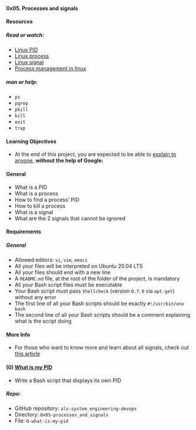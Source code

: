 #### 0x05. Processes and signals

#### Resources
##### Read or watch:

- [Linux PID](https://www.linfo.org/pid.html)
- [Linux process](https://www.thegeekstuff.com/2012/03/linux-processes-environment/)
- [Linux signal](https://www.educative.io/answers/what-are-linux-signals)
- [Process management in linux](https://www.digitalocean.com/community/tutorials/process-management-in-linux)

##### man or help:

- `ps`
- `pgrep`
- `pkill`
- `kill`
- `exit`
- `trap`

#### Learning Objectives
- At the end of this project, you are expected to be able to [explain to anyone](https://fs.blog/feynman-learning-technique/), **without the help of Google:**

#### General
- What is a PID
- What is a process
- How to find a process’ PID
- How to kill a process
- What is a signal
- What are the 2 signals that cannot be ignored

#### Requirements
##### General
- Allowed editors: `vi`, `vim`, `emacs`
- All your files will be interpreted on Ubuntu 20.04 LTS
- All your files should end with a new line
- A `README.md` file, at the root of the folder of the project, is mandatory
- All your Bash script files must be executable
- Your Bash script must pass `Shellcheck` (version `0.7.0` via `apt-get`) without any error
- The first line of all your Bash scripts should be exactly `#!/usr/bin/env bash`
- The second line of all your Bash scripts should be a comment explaining what is the script doing

#### More Info
- For those who want to know more and learn about all signals, check out [this article](https://www.computerhope.com/unix/signals.htm)

#### (0) [What is my PID](./0-what-is-my-pid)

- Write a Bash script that displays its own PID

##### Repo:

- GitHub repository: `alx-system_engineering-devops`
- Directory: `0x05-processes_and_signals`
- File: `0-what-is-my-pid`
